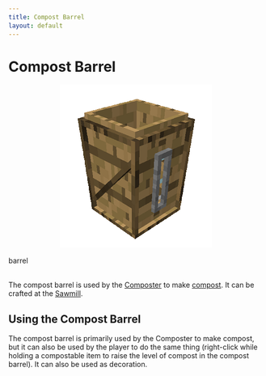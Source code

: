 ```yaml
---
title: Compost Barrel
layout: default
---
```

# Compost Barrel 

<div class="infobox box text-center">
    <p style="text-align:center;"><img src="../../assets/images/items/barrel.png" alt="Compost Barrel"></p>
    <recipe>barrel</recipe>
</div>
<br>

The compost barrel is used by the [Composter](../../source/buildings/combatacademy) to make [compost](../../source/items/compost). It can be crafted at the [Sawmill](../../source/buildings/sawmill).
<br>

## Using the Compost Barrel

The compost barrel is primarily used by the Composter to make compost, but it can also be used by the player to do the same thing (right-click while holding a compostable item to raise the level of compost in the compost barrel). It can also be used as decoration.
